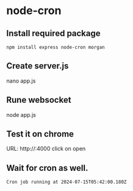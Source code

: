 # node-cron

## Install required package
```
npm install express node-cron morgan
```

## Create server.js 
nano app.js 

## Rune websocket
node app.js

## Test it on chrome
URL: http://<IP>:4000
click on open

## Wait for cron as well.
```
Cron job running at 2024-07-15T05:42:00.180Z
```
